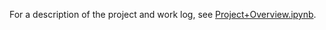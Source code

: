 For a description of the project and work log, see [Project+Overview.ipynb](Project+Overview.ipynb).